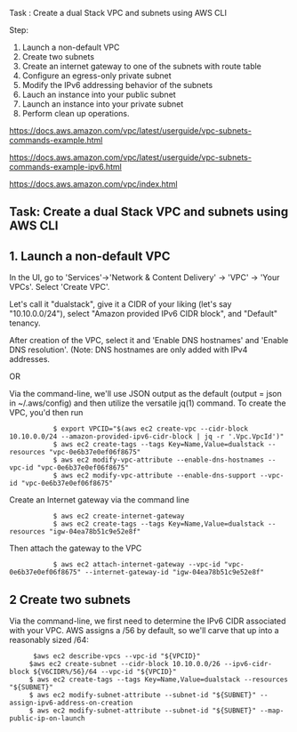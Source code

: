 Task :  Create a dual Stack VPC and subnets using AWS CLI

Step:
1. Launch a non-default VPC
2. Create two subnets 
3. Create an internet gateway to one of the subnets with route table 
4. Configure an egress-only private subnet
5. Modify the IPv6 addressing behavior of the subnets
6. Lauch an instance into your public subnet
7. Launch an instance into your private subnet
8. Perform clean up operations. 


https://docs.aws.amazon.com/vpc/latest/userguide/vpc-subnets-commands-example.html

https://docs.aws.amazon.com/vpc/latest/userguide/vpc-subnets-commands-example-ipv6.html

https://docs.aws.amazon.com/vpc/index.html







## Task: Create a dual Stack VPC and subnets using AWS CLI

## 1. Launch a non-default VPC 

In the UI, go to 'Services'->'Network & Content Delivery' -> 'VPC' -> 'Your VPCs'. Select 'Create VPC'.

Let's call it "dualstack", give it a CIDR of your liking (let's say "10.10.0.0/24"), select "Amazon provided IPv6 CIDR block", and "Default" tenancy.

After creation of the VPC, select it and 'Enable DNS hostnames' and 'Enable DNS resolution'. (Note: DNS hostnames are only added with IPv4 addresses.

   OR
   
 Via the command-line, we'll use JSON output as the default (output = json in ~/.aws/config) and then utilize the versatile jq(1) command. To create the VPC, you'd then run
 
               $ export VPCID="$(aws ec2 create-vpc --cidr-block 10.10.0.0/24 --amazon-provided-ipv6-cidr-block | jq -r '.Vpc.VpcId')"
               $ aws ec2 create-tags --tags Key=Name,Value=dualstack --resources "vpc-0e6b37e0ef06f8675"
               $ aws ec2 modify-vpc-attribute --enable-dns-hostnames --vpc-id "vpc-0e6b37e0ef06f8675"
               $ aws ec2 modify-vpc-attribute --enable-dns-support --vpc-id "vpc-0e6b37e0ef06f8675"
               
Create an Internet gateway via the command line 

 
               $ aws ec2 create-internet-gateway
               $ aws ec2 create-tags --tags Key=Name,Value=dualstack --resources "igw-04ea78b51c9e52e8f"
               
 Then attach the gateway to the VPC
 
               $ aws ec2 attach-internet-gateway --vpc-id "vpc-0e6b37e0ef06f8675" --internet-gateway-id "igw-04ea78b51c9e52e8f"
               
 ## 2 Create two subnets 
 Via the command-line, we first need to determine the IPv6 CIDR associated with your VPC. AWS assigns a /56 by default, so we'll carve that up into a reasonably sized /64:
 
          $aws ec2 describe-vpcs --vpc-id "${VPCID}"
         $aws ec2 create-subnet --cidr-block 10.10.0.0/26 --ipv6-cidr-block ${V6CIDR%/56}/64 --vpc-id "${VPCID}"
         $ aws ec2 create-tags --tags Key=Name,Value=dualstack --resources "${SUBNET}"
         $ aws ec2 modify-subnet-attribute --subnet-id "${SUBNET}" --assign-ipv6-address-on-creation
         $ aws ec2 modify-subnet-attribute --subnet-id "${SUBNET}" --map-public-ip-on-launch

